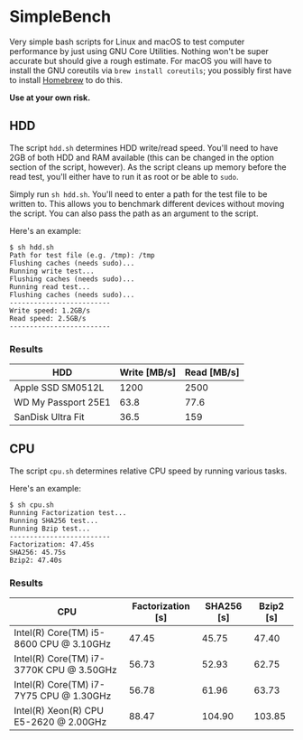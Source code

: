 # SimpleBench

Very simple bash scripts for Linux and macOS to test computer performance by just using GNU Core Utilities. Nothing won't be super accurate but should give a rough estimate. For macOS you will have to install the GNU coreutils via ```brew install coreutils```; you possibly first have to install [Homebrew](https://brew.sh) to do this.

**Use at your own risk.**

## HDD

The script ```hdd.sh``` determines HDD write/read speed. You'll need to have 2GB of both HDD and RAM available (this can be changed in the option section of the script, however). As the script cleans up memory before the read test, you'll either have to run it as root or be able to ```sudo```.

Simply run ```sh hdd.sh```. You'll need to enter a path for the test file to be written to. This allows you to benchmark different devices without moving the script. You can also pass the path as an argument to the script.

Here's an example:

```
$ sh hdd.sh
Path for test file (e.g. /tmp): /tmp
Flushing caches (needs sudo)...
Running write test...
Flushing caches (needs sudo)...
Running read test...
Flushing caches (needs sudo)...
-------------------------
Write speed: 1.2GB/s
Read speed: 2.5GB/s
-------------------------
```

### Results

| HDD | Write [MB/s] | Read [MB/s] |
| --- | ---- | ----- |
| Apple SSD SM0512L   | 1200  | 2500  |
| WD My Passport 25E1  | 63.8  |  77.6 |
| SanDisk Ultra Fit   | 36.5  | 159  |


## CPU

The script ```cpu.sh``` determines relative CPU speed by running various tasks.

Here's an example:

```
$ sh cpu.sh
Running Factorization test...
Running SHA256 test...
Running Bzip test...
-------------------------
Factorization: 47.45s
SHA256: 45.75s
Bzip2: 47.40s
```

### Results

| CPU | Factorization [s] | SHA256 [s] | Bzip2 [s] |
| --- | ----------------- | ---------- | --------- |
| Intel(R) Core(TM) i5-8600 CPU @ 3.10GHz | 47.45 | 45.75 | 47.40 |
| Intel(R) Core(TM) i7-3770K CPU @ 3.50GHz | 56.73 | 52.93 | 62.75 |
| Intel(R) Core(TM) i7-7Y75 CPU @ 1.30GHz | 56.78 | 61.96 | 63.73 |
| Intel(R) Xeon(R) CPU E5-2620 @ 2.00GHz  | 88.47 | 104.90 | 103.85 |
